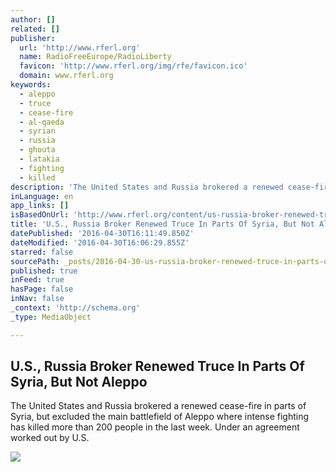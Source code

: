 ```yaml
---
author: []
related: []
publisher:
  url: 'http://www.rferl.org'
  name: RadioFreeEurope/RadioLiberty
  favicon: 'http://www.rferl.org/img/rfe/favicon.ico'
  domain: www.rferl.org
keywords:
  - aleppo
  - truce
  - cease-fire
  - al-qaeda
  - syrian
  - russia
  - ghouta
  - latakia
  - fighting
  - killed
description: 'The United States and Russia brokered a renewed cease-fire in parts of Syria, but excluded the main battlefield of Aleppo where intense fighting has killed more than 200 people in the last week. Under an agreement worked out by U.S.'
inLanguage: en
app_links: []
isBasedOnUrl: 'http://www.rferl.org/content/us-russia-broker-renewed-truce-parts-syria-damascus-but-not-aleppo-kerry-lavrov/27708128.html'
title: 'U.S., Russia Broker Renewed Truce In Parts Of Syria, But Not Aleppo'
datePublished: '2016-04-30T16:11:49.850Z'
dateModified: '2016-04-30T16:06:29.855Z'
starred: false
sourcePath: _posts/2016-04-30-us-russia-broker-renewed-truce-in-parts-of-syria-but-not.md
published: true
inFeed: true
hasPage: false
inNav: false
_context: 'http://schema.org'
_type: MediaObject

---
```

<article style=""><h1>U.S., Russia Broker Renewed Truce In Parts Of Syria, But Not Aleppo</h1><p>The United States and Russia brokered a renewed cease-fire in parts of Syria, but excluded the main battlefield of Aleppo where intense fighting has killed more than 200 people in the last week. Under an agreement worked out by U.S.</p><img src="http://gdb.rferl.org/16D604A4-1C32-42E9-AB63-BC5FE8DA9C26_mw1024_mh1024_s.jpg" /></article>